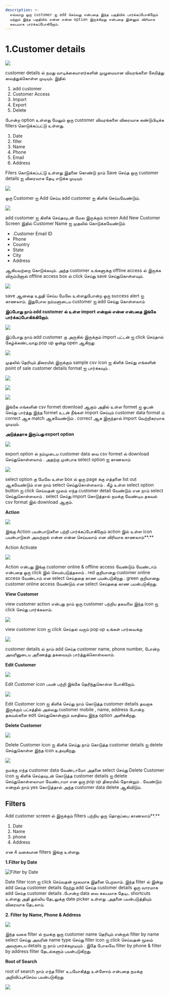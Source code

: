 ```yaml
---
description: >-
  எவ்வாறு ஒரு customer ஐ add செய்வது என்பதை இந்த பகுதியில் பார்க்கப்போகிறோம்
  மற்றும் இந்த பகுதியில் என்ன என்ன option இருக்கிறது என்பதை இன்னும் விரிவாக
  சுலபமாக பார்க்கப்போகிறோம்.
---
```


# 1.Customer details

![](../.gitbook/assets/customer-details-main%20%281%29.png)

customer details ல் நமது வாடிக்கையாளர்களின் முழுமையான விவரங்களை சேமித்து வைத்துக்கொள்ள முடியும். இதில்

1. add customer 
2. Customer Access 
3. Import 
4. Export 
5. Delete

போன்ற option உள்ளது மேலும் ஒரு customer விவரங்களை விரைவாக கண்டுபிடிக்க fillers கொடுக்கப்பட்டு உள்ளது.

1. Date 
2. filler 
3. Name 
4. Phone 
5. Email 
6. Address

Filers கொடுக்கப்பட்டு உள்ளது இதனை கொண்டு நாம் Save செய்த ஒரு customer details ஐ விரைவாக தேடி எடுக்க முடியும்

![](../.gitbook/assets/add-customer.png)

ஒரு Customer ஐ Add செய்ய add customer ஐ கிளிக் செய்யவேண்டும்.

![](../.gitbook/assets/add-new-cusomer.png)

add customer ஐ கிளிக் செய்தவுடன் மேல இருக்கும் screen Add New Customer Screen இதில் Customer Name ஐ முதலில் கொடுக்கவேண்டும் 

* .Customer Email ID 
* Phone
* Country
* State
* City
* Address 

ஆகியவற்றை கொடுக்கவும். அந்த customer உங்களுக்கு offline access ல் இருக்க விரும்பினால் offline access box ல் click செய்து save செய்துகொள்ளவும்.

![](../.gitbook/assets/add-customer-success.png)

save ஆனதை உறுதி செய்ய மேலே உள்ளதுபோன்ற ஒரு success alert ஐ காணலாம். இதுபோல நம்மளுடைய customer ஐ add செய்து கொள்ளலாம்

**இப்போது நாம் add customer ல் உள்ள import என்றால் என்ன என்பதை இங்கே பார்க்கப்போகிக்கிறோம்**.

![](../.gitbook/assets/customer-import.png)

இப்போது நாம் add customer கு அருகில் இருக்கும் import பட்டன் ஐ click செய்தால் கேழ்க்கண்டவாறு pop up ஒன்று open ஆகிறது

![](../.gitbook/assets/customer-import-details.png)

முதலில் தெரியும் திரையில் இருக்கும் sample csv icon ஐ கிளிக் செய்து எங்களின் point of sale customer details format ஐ பார்க்கவும் .

![](../.gitbook/assets/customer-sample-csv.png)

![](../.gitbook/assets/cutomer-down.png)

![](../.gitbook/assets/csv-customer-formet.png)

இங்கே எங்களின் csv formet download ஆகும் அதில் உள்ள formet ஐ ஓபன் செய்து பார்த்து இந்த formet உடன் நீங்கள் import செய்யும் customer data format ம் correct ஆக match ஆகவேண்டும் . correct ஆக இருந்தால் import வெற்றிகரமாக முடியும்.

**அடுத்ததாக இருப்பது export option**

![](../.gitbook/assets/customer-export.png)

export option ல் நம்முடைய customer data வை csv formet ல் download செய்துகொள்ளலாம் . அதற்கு முன்பாக select option ஐ காணலாம்

![](../.gitbook/assets/cstomer-select-option.png)

select option கு மேலே உள்ள box ல் ஒரு page க்கு எத்தனை list out ஆகவேண்டும் என நாம் select செய்துகொள்ளலாம் . கீழ் உள்ள select option button ஐ click செய்வதன் மூலம் எந்த customer detail வேண்டும் என நாம் select செய்துகொள்ளலாம் . select செய்து import கொடுத்தால் நமக்கு வேண்டிய தகவல் csv format இல் download ஆகும்.

**Action**

![](../.gitbook/assets/action.png)

இங்கு Action பயன்பாடுகளை பற்றி பார்க்கப்போகிறோம் action இல் உள்ள icon பயன்பாடுகள் அவற்றால் என்ன என்ன செய்யலாம் என விரிவாக காணலாம்**.**

Action Activate 

![](../.gitbook/assets/action-activate.png)

Action என்பது இங்கு customer online & offline access வேண்டும் வேண்டாம் என்பதை ஒரு click இல் செயல்படுத்தலாம் . red குறியானது customer online access வேண்டாம் என select செய்ததை காண பயன்படுகிறது . green குறியானது customer online access வேண்டும் என select செய்ததை காண பயன்படுகிறது.

**View Customer**

view customer action என்பது நாம் ஒரு customer பற்றிய தகவலை இந்த icon ஐ click செய்து பார்க்கலாம்.

![](../.gitbook/assets/view-customer.png)

view customer icon ஐ click செய்தல் வரும் pop up உங்கள் பார்வைக்கு

![](../.gitbook/assets/customer-details.png)

customer details ல் நாம் add செய்த customer name, phone number, போன்ற அவரினுடைய அணைத்து தகவையும் பார்த்துக்கொள்லலாம்.

**Edit Customer**

![](../.gitbook/assets/edit-customer.png)

Edit Customer icon பயன் பற்றி இங்கே தெரிந்துகொள்ள போகிறோம்.

![](../.gitbook/assets/edit-customer-pannal.png)

Edit Customer icon ஐ கிளிக் செய்து நாம் கொடுத்த customer details தவறாக இருக்கும் பட்சத்தில் அல்லது customer mobile , name, address போன்ற தகவல்களை edit செய்துகொள்ளும் வசதியை இந்த option அளிக்கிறது.

**Delete Customer**

![](../.gitbook/assets/delete-customer.png)

Delete Customer icon ஐ கிளிக் செய்து நாம் கொடுத்த customer details ஐ delete செய்துகொள்ள இந்த icon உதவுகிறது.

![](../.gitbook/assets/delete-customer-record.png)

நமக்கு எந்த customer data வேண்டாமோ அதனை select செய்து Delete Customer icon ஐ கிளிக் செய்தவுடன் கொடுத்த customer details ஐ delete செய்துகொள்ளலாமா வேண்டாமா என ஒரு pop up திரையில் தோன்றும் . வேண்டும் என்றால் நாம் yes கொடுத்தால் அந்த customer data delete ஆகிவிடும்.

## **Filters** 

Add customer screen ல் இருக்கும் filters பற்றிய ஒரு தொகுப்பை காணலாம்**.**

1. Date
2. Name
3. phone
4. Address

என 4 வகையான filters இங்கு உள்ளது.

**1.Filter by Date**

![Filter by Date](../.gitbook/assets/date-filter.png)

Date filter icon ஐ click செய்வதன் மூலமாக இதனை பெறலாம். இந்த filter ல் இன்று add செய்த customer details நேற்று add செய்த customer details ஒரு வாரமாக add செய்த customer details .போன்ற data வை சுலபமாக தேடிட shortcuts உள்ளது அதி துல்லிய தேடலுக்கு date picker உள்ளது .அதனை பயன்படுத்தியும் விரைவாக தேடலாம்.

**2. Filter by Name, Phone & Address**

![](../.gitbook/assets/filter-by-name-date.png)

இந்த வகை filter ல் நமக்கு ஒரு customer name தெரியும் என்றால் filter by name select செய்து அவரின் name type செய்து filler icon ஐ click செய்வதன் மூலம் அவருடைய details ஐ நாம் பார்க்கமுடியும் . இதே போலவே filter by phone & filter by address filter தேடல்களும் பயன்படுகிறது.

**Root of Search** 

root of search நாம் எந்த filler உபயோகித்து உள்ளோம் என்பதை நமக்கு அறிவிப்புச்செய்ய பயன்படுகிறது

![](../.gitbook/assets/root-of-search.png)



